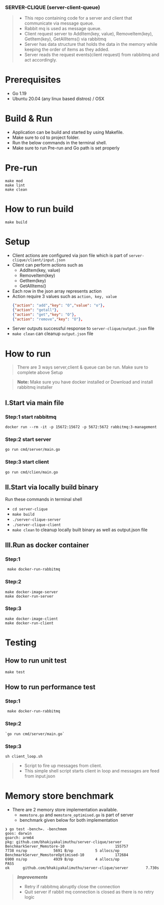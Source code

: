 ### SERVER-CLIQUE (server-client-queue)
>* This repo containing code for a server and client that communicate via message queue.
>* Rabbit mq is used as message queue.
>* Client request server to AddItem(key, value), RemoveItem(key), GetItem(key), GetAllItems()
     via rabbitmq
>* Server has data structure that holds the data in the memory while keeping the order of items as they added.
>* Server reads the request events(client request) from rabbitmq and act accordingly.

# Prerequisites
- Go 1.19
- Ubuntu 20.04 (any linux based distros) / OSX

# Build & Run
* Application can be build and started by using Makefile.
* Make sure to cd to project folder.
* Run the below commands in the terminal shell.
* Make sure to run Pre-run and Go path is set properly

# Pre-run
    make mod
    make lint
    make clean


# How to run build
    make build

# Setup
* Client actions are configured via json file which is part of `server-clique/client/input.json`
* Client can perform actions such as
  * AddItem(key, value)
  * RemoveItem(key)
  * GetItem(key) 
  * GetAllItems()
* Each row in the json array represents action
* Action require 3 values such as `action, key, value`
     ```json
     {"action": "add","key": "O","value": "o"},
     {"action": "getall"},
     {"action": "get","key": "O"},
     {"action": "remove","key": "O"},
     ```
* Server outputs successful response to `server-clique/output.json` file
* `make clean` can cleanup `output.json` file 

# How to run
> There are 3 ways server,client & queue can be run.
> Make sure to complete above Setup 

> **Note:**
> Make sure you have docker installed or Download and install rabbitmq installer

## I.Start via main file
### Step:1 start rabbitmq
`docker run --rm -it -p 15672:15672 -p 5672:5672 rabbitmq:3-management`

### Step:2 start server
`go run cmd/server/main.go`

### Step:3 start client
`go run cmd/clien/main.go`

## II.Start via locally build binary
Run these commands in terminal shell

* `cd server-clique`
* `make build`
* `./server-clique-server`
* `./server-clique-client`
* `make clean` to cleanup locally built binary as well as output.json file

## III.Run as docker container
### Step:1
     make docker-run-rabbitmq
### Step:2
    make docker-image-server
    make docker-run-server
### Step:3
    make docker-image-client
    make docker-run-client

# Testing
## How to run unit test
    make test
## How to run performance test
### Step:1
     make docker-run-rabbitmq
### Step:2
    `go run cmd/server/main.go`
### Step:3
    sh client_loop.sh 

>* Script to fire up messages from client.
>* This simple shell script starts client in loop and messages are feed from input.json

# Memory store benchmark
* There are 2 memory store implementation available. 
  * `memstore.go` and `memstore_optimised.go` is part of server
  * benchmark given below for both implementation
```shell
❯ go test -bench=. -benchmem
goos: darwin
goarch: arm64
pkg: github.com/bhakiyakalimuthu/server-clique/server
BenchmarkServer_Memstore-10                       155757              7738 ns/op            5691 B/op          5 allocs/op
BenchmarkServer_MemstoreOptimised-10              172684              6900 ns/op            4939 B/op          4 allocs/op
PASS
ok      github.com/bhakiyakalimuthu/server-clique/server        7.730s

```

> ***Improvements***
>* Retry if rabbitmq abruptly close the connection
>* Quit server if rabbit mq connection is closed as there is no retry logic 
